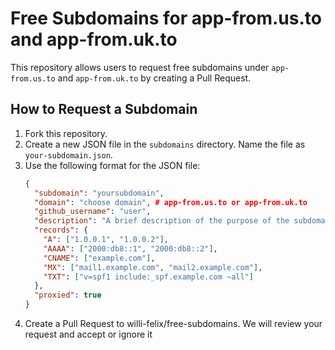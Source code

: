 # Free Subdomains for app-from.us.to and app-from.uk.to

This repository allows users to request free subdomains under `app-from.us.to` and `app-from.uk.to` by creating a Pull Request.

## How to Request a Subdomain

1. Fork this repository.
2. Create a new JSON file in the `subdomains` directory. Name the file as `your-subdomain.json`.
3. Use the following format for the JSON file:
   ```json
   {
     "subdomain": "yoursubdomain",
     "domain": "choose domain", # app-from.us.to or app-from.uk.to
     "github_username": "user",
     "description": "A brief description of the purpose of the subdomain",
     "records": {
       "A": ["1.0.0.1", "1.0.0.2"],
       "AAAA": ["2000:db8::1", "2000:db8::2"],
       "CNAME": ["example.com"],
       "MX": ["mail1.example.com", "mail2.example.com"],
       "TXT": ["v=spf1 include:_spf.example.com ~all"]
     },
     "proxied": true
   }
   ```
4. Create a Pull Request to willi-felix/free-subdomains. We will review your request and accept or ignore it
